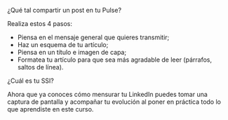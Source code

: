 ¿Qué tal compartir un post en tu Pulse?

Realiza estos 4 pasos:

- Piensa en el mensaje general que quieres transmitir;
- Haz un esquema de tu artículo;
- Piensa en un título e imagen de capa;
- Formatea tu artículo para que sea más agradable de leer (párrafos, saltos de línea).

¿Cuál es tu SSI?

Ahora que ya conoces cómo mensurar tu LinkedIn puedes tomar una captura de pantalla y acompañar tu evolución al poner en práctica todo lo que aprendiste en este curso.